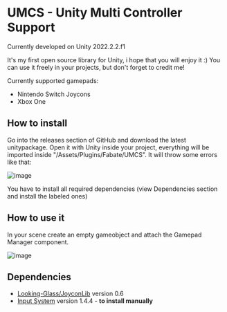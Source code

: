 # UMCS - Unity Multi Controller Support
Currently developed on Unity 2022.2.2.f1

It's my first open source library for Unity, i hope that you will enjoy it :)
You can use it freely in your projects, but don't forget to credit me!

Currently supported gamepads:
- Nintendo Switch Joycons
- Xbox One

## How to install
Go into the releases section of GitHub and download the latest unitypackage. Open it with Unity inside your project, everything will be imported inside "/Assets/Plugins/Fabate/UMCS".
It will throw some errors like that:

![image](https://user-images.githubusercontent.com/24304905/232238054-e406221a-249d-4d67-abdc-2dd2517c7447.png)

You have to install all required dependencies (view Dependencies section and install the labeled ones)

## How to use it
In your scene create an empty gameobject and attach the Gamepad Manager component.

![image](https://user-images.githubusercontent.com/24304905/232223140-c55e4a8e-e4d4-4e13-91ee-569df3cded65.png)

## Dependencies
- [Looking-Glass/JoyconLib](https://github.com/Looking-Glass/JoyconLib) version 0.6
- [Input System](https://docs.unity3d.com/Packages/com.unity.inputsystem@1.4/manual/index.html) version 1.4.4 - **to install manually**
